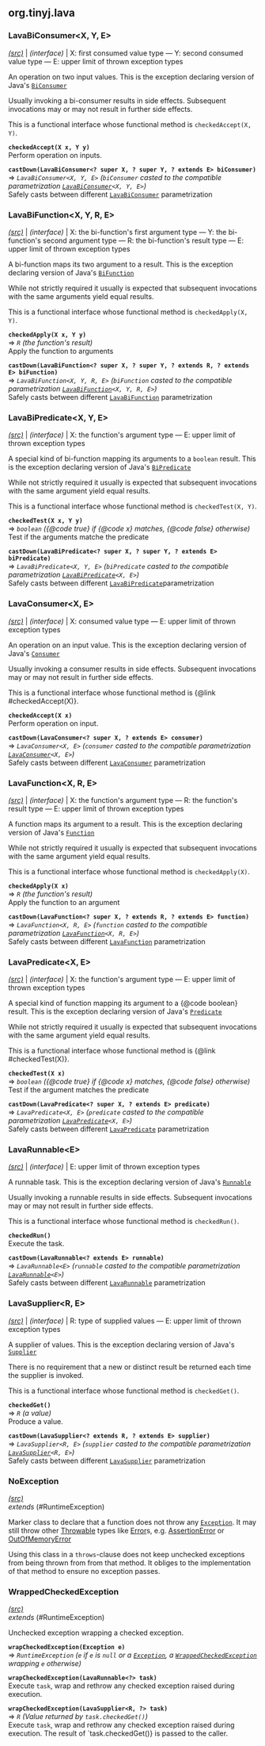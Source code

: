 ## org.tinyj.lava

### LavaBiConsumer\<X, Y, E>
_[(src)](src/main/java/org/tinyj/lava/LavaBiConsumer.java)_ |
_(interface)_ |
X: first consumed value type — Y: second consumed value type — E: upper limit of thrown exception types

An operation on two input values. This is the exception declaring version of
 Java's [`BiConsumer`](https://docs.oracle.com/javase/8/docs/api/java/util/function/BiConsumer.html)

 Usually invoking a bi-consumer results in side effects. Subsequent
 invocations may or may not result in further side effects.

 This is a functional interface whose functional method is `checkedAccept(X, Y)`.

**`checkedAccept(X x, Y y)`**  
Perform operation on inputs.

**`castDown(LavaBiConsumer<? super X, ? super Y, ? extends E> biConsumer)`**  
⇒ *`LavaBiConsumer<X, Y, E>`* _(`biConsumer` casted to the compatible parametrization [`LavaBiConsumer`](#lavabiconsumerx-y-e)`<X, Y, E>`)_  
Safely casts between different [`LavaBiConsumer`](#lavabiconsumerx-y-e) parametrization

### LavaBiFunction\<X, Y, R, E>
_[(src)](src/main/java/org/tinyj/lava/LavaBiFunction.java)_ |
_(interface)_ |
X: the bi-function's first argument type — Y: the bi-function's second argument type — R: the bi-function's result type — E: upper limit of thrown exception types

A bi-function maps its two argument to a result. This is the exception declaring version of
 Java's [`BiFunction`](https://docs.oracle.com/javase/8/docs/api/java/util/function/BiFunction.html)

 While not strictly required it usually is expected that subsequent
 invocations with the same arguments yield equal results.

 This is a functional interface whose functional method is `checkedApply(X, Y)`.

**`checkedApply(X x, Y y)`**  
⇒ *`R`* _(the function's result)_  
Apply the function to arguments

**`castDown(LavaBiFunction<? super X, ? super Y, ? extends R, ? extends E> biFunction)`**  
⇒ *`LavaBiFunction<X, Y, R, E>`* _(`biFunction` casted to the compatible parametrization [`LavaBiFunction`](#lavabifunctionx-y-r-e)`<X, Y, R, E>`)_  
Safely casts between different [`LavaBiFunction`](#lavabifunctionx-y-r-e) parametrization

### LavaBiPredicate\<X, Y, E>
_[(src)](src/main/java/org/tinyj/lava/LavaBiPredicate.java)_ |
_(interface)_ |
X: the function's argument type — E: upper limit of thrown exception types

A special kind of bi-function mapping its arguments to a `boolean` result.
 This is the exception declaring version of
 Java's [`BiPredicate`](https://docs.oracle.com/javase/8/docs/api/java/util/function/BiPredicate.html)

 While not strictly required it usually is expected that subsequent
 invocations with the same argument yield equal results.

 This is a functional interface whose functional method is `checkedTest(X, Y)`.

**`checkedTest(X x, Y y)`**  
⇒ *`boolean`* _({@code true} if {@code x} matches, {@code false} otherwise)_  
Test if the arguments matche the predicate

**`castDown(LavaBiPredicate<? super X, ? super Y, ? extends E> biPredicate)`**  
⇒ *`LavaBiPredicate<X, Y, E>`* _(`biPredicate` casted to the compatible parametrization [`LavaBiPredicate`](#lavabipredicatex-y-e)`<X, E>`)_  
Safely casts between different [`LavaBiPredicate`](#lavabipredicatex-y-e)parametrization

### LavaConsumer\<X, E>
_[(src)](src/main/java/org/tinyj/lava/LavaConsumer.java)_ |
_(interface)_ |
X: consumed value type — E: upper limit of thrown exception types

An operation on an input value. This is the exception declaring version of
 Java's [`Consumer`](https://docs.oracle.com/javase/8/docs/api/java/util/function/Consumer.html)

 Usually invoking a consumer results in side effects. Subsequent
 invocations may or may not result in further side effects.

 This is a functional interface whose functional method is {@link #checkedAccept(X)}.

**`checkedAccept(X x)`**  
Perform operation on input.

**`castDown(LavaConsumer<? super X, ? extends E> consumer)`**  
⇒ *`LavaConsumer<X, E>`* _(`consumer` casted to the compatible parametrization [`LavaConsumer`](#lavaconsumerx-e)`<X, E>`)_  
Safely casts between different [`LavaConsumer`](#lavaconsumerx-e) parametrization

### LavaFunction\<X, R, E>
_[(src)](src/main/java/org/tinyj/lava/LavaFunction.java)_ |
_(interface)_ |
X: the function's argument type — R: the function's result type — E: upper limit of thrown exception types

A function maps its argument to a result. This is the exception declaring version of
 Java's [`Function`](https://docs.oracle.com/javase/8/docs/api/java/util/function/Function.html)

 While not strictly required it usually is expected that subsequent
 invocations with the same argument yield equal results.

 This is a functional interface whose functional method is `checkedApply(X)`.

**`checkedApply(X x)`**  
⇒ *`R`* _(the function's result)_  
Apply the function to an argument

**`castDown(LavaFunction<? super X, ? extends R, ? extends E> function)`**  
⇒ *`LavaFunction<X, R, E>`* _(`function` casted to the compatible parametrization [`LavaFunction`](#lavafunctionx-r-e)`<X, R, E>`)_  
Safely casts between different [`LavaFunction`](#lavafunctionx-r-e) parametrization

### LavaPredicate\<X, E>
_[(src)](src/main/java/org/tinyj/lava/LavaPredicate.java)_ |
_(interface)_ |
X: the function's argument type — E: upper limit of thrown exception types

A special kind of function mapping its argument to
 a {@code boolean} result.
 This is the exception declaring version of
 Java's [`Predicate`](https://docs.oracle.com/javase/8/docs/api/java/util/function/Predicate.html)

 While not strictly required it usually is expected that subsequent
 invocations with the same argument yield equal results.

 This is a functional interface whose functional method is {@link #checkedTest(X)}.

**`checkedTest(X x)`**  
⇒ *`boolean`* _({@code true} if {@code x} matches, {@code false} otherwise)_  
Test if the argument matches the predicate

**`castDown(LavaPredicate<? super X, ? extends E> predicate)`**  
⇒ *`LavaPredicate<X, E>`* _(`predicate` casted to the compatible parametrization [`LavaPredicate`](#lavapredicatex-e)`<X, E>`)_  
Safely casts between different [`LavaPredicate`](#lavapredicatex-e) parametrization

### LavaRunnable\<E>
_[(src)](src/main/java/org/tinyj/lava/LavaRunnable.java)_ |
_(interface)_ |
E: upper limit of thrown exception types

A runnable task. This is the exception declaring version of
 Java's [`Runnable`](https://docs.oracle.com/javase/8/docs/api/java/lang/Runnable.html)

 Usually invoking a runnable results in side effects. Subsequent
 invocations may or may not result in further side effects.

 This is a functional interface whose functional method is `checkedRun()`.

**`checkedRun()`**  
Execute the task.

**`castDown(LavaRunnable<? extends E> runnable)`**  
⇒ *`LavaRunnable<E>`* _(`runnable` casted to the compatible parametrization [`LavaRunnable`](#lavarunnablee)`<E>`)_  
Safely casts between different [`LavaRunnable`](#lavarunnablee) parametrization

### LavaSupplier\<R, E>
_[(src)](src/main/java/org/tinyj/lava/LavaSupplier.java)_ |
_(interface)_ |
R: type of supplied values — E: upper limit of thrown exception types

A supplier of values. This is the exception declaring version of
 Java's [`Supplier`](https://docs.oracle.com/javase/8/docs/api/java/util/function/Supplier.html)

 There is no requirement that a new or distinct result be returned each
 time the supplier is invoked.

 This is a functional interface whose functional method is `checkedGet()`.

**`checkedGet()`**  
⇒ *`R`* _(a value)_  
Produce a value.

**`castDown(LavaSupplier<? extends R, ? extends E> supplier)`**  
⇒ *`LavaSupplier<R, E>`* _(`supplier` casted to the compatible parametrization [`LavaSupplier`](#lavasupplierr-e)`<R, E>`)_  
Safely casts between different [`LavaSupplier`](#lavasupplierr-e) parametrization

### NoException
_[(src)](src/main/java/org/tinyj/lava/NoException.java)_  
_extends_ (#RuntimeException)

Marker class to declare that a function does not throw any [`Exception`](https://docs.oracle.com/javase/8/docs/api/java/lang/Exception.html).
 It may still throw other [Throwable](https://docs.oracle.com/javase/8/docs/api/java/lang/Throwable.html) types
 like [Error](https://docs.oracle.com/javase/8/docs/api/java/lang/Error.html)s,
 e.g. [AssertionError](https://docs.oracle.com/javase/8/docs/api/java/lang/AssertionError.html)
 or [OutOfMemoryError](https://docs.oracle.com/javase/8/docs/api/java/lang/OutOfMemoryError.html)

 Using this class in a `throws`-clause does not keep unchecked exceptions
 from being thrown from from that method. It obliges to the implementation
 of that method to ensure no exception passes.

### WrappedCheckedException
_[(src)](src/main/java/org/tinyj/lava/WrappedCheckedException.java)_  
_extends_ (#RuntimeException)

Unchecked exception wrapping a checked exception.

**`wrapCheckedException(Exception e)`**  
⇒ *`RuntimeException`* _(`e` if `e` is `null` or a [`Exception`](https://docs.oracle.com/javase/8/docs/api/java/lang/RuntimeException.html),
 a [`WrappedCheckedException`](#wrappedcheckedexception) wrapping `e` otherwise)_  


**`wrapCheckedException(LavaRunnable<?> task)`**  
Execute `task`, wrap and rethrow any checked exception raised during
 execution.

**`wrapCheckedException(LavaSupplier<R, ?> task)`**  
⇒ *`R`* _(Value returned by `task.checkedGet()`)_  
Execute `task`, wrap and rethrow any checked exception raised during
 execution. The result of `task.checkedGet()} is passed to the caller.

